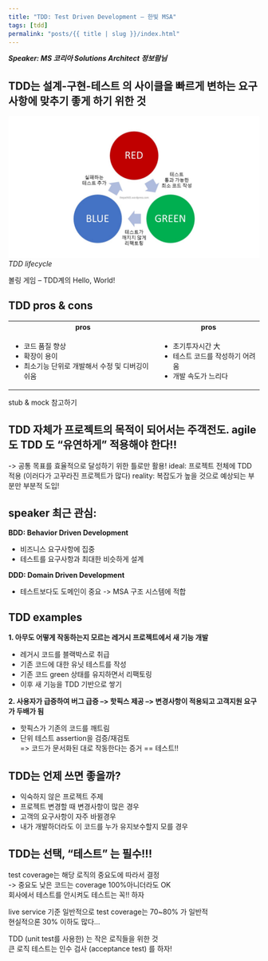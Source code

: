 ```yaml
---
title: "TDD: Test Driven Development – 한빛 MSA"
tags: [tdd]
permalink: "posts/{{ title | slug }}/index.html"
---
```


**_Speaker: MS 코리아 Solutions Architect 정보람님_**

## TDD는 설계-구현-테스트 의 사이클을 빠르게 변하는 요구사항에 맞추기 좋게 하기 위한 것

![TDD lifecycle](../images/presentation1.jpg)_TDD lifecycle_

볼링 게임 – TDD계의 Hello, World!

## TDD pros & cons

<table>
  <th>pros</th>
  <th>pros</th>
  <tr>
    <td>
      <ul>
        <li>코드 품질 향상</li>
        <li>확장이 용이</li>
        <li>최소기능 단위로 개발해서 수정 및 디버깅이 쉬움</li>
      </ul>
    </td>
    <td>
      <ul>
        <li>초기투자시간 大</li>
        <li>테스트 코드를 작성하기 어려움</li>
        <li>개발 속도가 느리다</li>
      </ul>
    </td>
  </tr>
</table>

stub & mock 참고하기

## TDD 자체가 프로젝트의 목적이 되어서는 주객전도. agile 도 TDD 도 “유연하게” 적용해야 한다!!

-> 공통 목표를 효율적으로 달성하기 위한 틀로만 활용!
ideal: 프로젝트 전체에 TDD 적용 (이러다가 고꾸라진 프로젝트가 많다)
reality: 복잡도가 높을 것으로 예상되는 부분만 부분적 도입!

## speaker 최근 관심:

**BDD: Behavior Driven Development**
- 비즈니스 요구사항에 집중
- 테스트를 요구사항과 최대한 비슷하게 설계 

**DDD: Domain Driven Development** 
- 테스트보다도 도메인이 중요 -> MSA 구조 시스템에 적합

## TDD examples

**1. 아무도 어떻게 작동하는지 모르는 레거시 프로젝트에서 새 기능 개발**

- 레거시 코드를 블랙박스로 취급
- 기존 코드에 대한 유닛 테스트를 작성
- 기존 코드 green 상태를 유지하면서 리팩토링
- 이후 새 기능을 TDD 기반으로 쌓기

**2. 사용자가 급증하여 버그 급증 –> 핫픽스 제공 –> 변경사항이 적용되고 고객지원 요구가 두배가 됨**

- 핫픽스가 기존의 코드를 깨트림
- 단위 테스트 assertion을 검증/재검토  
   => 코드가 문서화된 대로 작동한다는 증거 == 테스트!!

## TDD는 언제 쓰면 좋을까?

- 익숙하지 않은 프로젝트 주제
- 프로젝트 변경할 때 변경사항이 많은 경우
- 고객의 요구사항이 자주 바뀔경우
- 내가 개발하더라도 이 코드를 누가 유지보수할지 모를 경우

## TDD는 선택, “테스트” 는 필수!!!

test coverage는 해당 로직의 중요도에 따라서 결정  
-> 중요도 낮은 코드는 coverage 100%아니더라도 OK  
회사에서 테스트를 안시켜도 테스트는 꼭!! 하자

live service 기준 일반적으로 test coverage는 70~80% 가 일반적  
현실적으론 30% 이하도 많다…

TDD (unit test를 사용한) 는 작은 로직들을 위한 것  
큰 로직 테스트는 인수 검사 (acceptance test) 를 하자!
